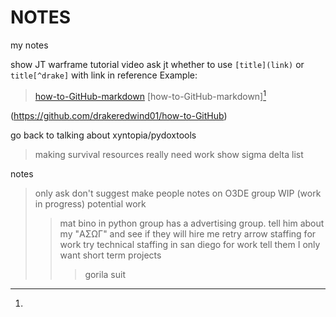 # NOTES
my notes




show JT warframe tutorial video
ask jt whether to use ``[title](link)`` or ``title[^drake]`` with link in reference
Example:
> [how-to-GitHub-markdown](https://github.com/drakeredwind01/how-to-GitHub)
> [how-to-GitHub-markdown][^how-to-GitHub-markdown]
> 
> 
[^how-to-GitHub-markdown]:
  (https://github.com/drakeredwind01/how-to-GitHub)


go back to talking about xyntopia/pydoxtools
> making survival resources
really need work
show sigma delta list

notes
> only ask don't suggest
> make people notes on O3DE group
> WIP (work in progress)
> potential work
> > mat bino in python group has a advertising group. tell him about my "ΑΣΩΓ" and see if they will hire me
> > retry arrow staffing for work
> > try technical staffing in san diego for work
> > tell them I only want short term projects
> > > gorila suit










